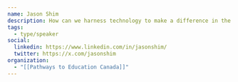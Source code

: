 ```yaml
---
name: Jason Shim
description: How can we harness technology to make a difference in the world? That’s the question Jason Shim loves to explore with organizations. With over 10 years of experience spanning the nonprofit and academic sectors, Jason is a creative entrepreneur with a wide variety of applied knowledge and skills. He has spent his career helping numerous organizations develop and deploy strategies supporting fundraising, marketing, and program delivery. Jason is a published author, as well as a speaker on topics including digital fundraising, digital marketing strategy, online youth engagement, web analytics, and cryptocurrency. Currently, he serves as Director, Digital Strategy at Pathways to Education Canada leading the organization’s national digital strategy. At Pathways, he pioneered the adoption of social media to improve program delivery to youth and also implemented emerging technologies such as Bitcoin.
tags:
  - type/speaker
social:
  linkedin: https://www.linkedin.com/in/jasonshim/
  twitter: https://x.com/jasonshim
organization:
  - "[[Pathways to Education Canada]]"
---
```

